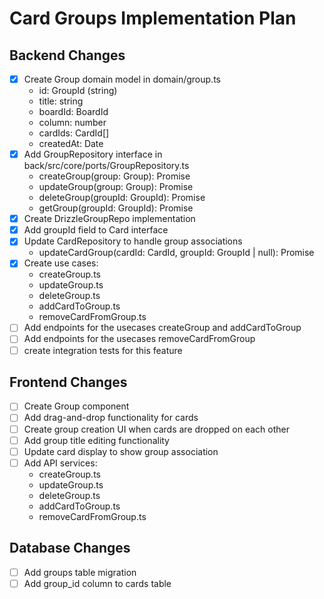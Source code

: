 # Card Groups Implementation Plan

## Backend Changes

- [x] Create Group domain model in domain/group.ts
  - id: GroupId (string)
  - title: string
  - boardId: BoardId
  - column: number
  - cardIds: CardId[]
  - createdAt: Date
- [x] Add GroupRepository interface in back/src/core/ports/GroupRepository.ts
  - createGroup(group: Group): Promise<void>
  - updateGroup(group: Group): Promise<void>
  - deleteGroup(groupId: GroupId): Promise<void>
  - getGroup(groupId: GroupId): Promise<Group>
- [x] Create DrizzleGroupRepo implementation
- [x] Add groupId field to Card interface
- [x] Update CardRepository to handle group associations
  - updateCardGroup(cardId: CardId, groupId: GroupId | null): Promise<void>
- [x] Create use cases:
  - createGroup.ts
  - updateGroup.ts
  - deleteGroup.ts
  - addCardToGroup.ts
  - removeCardFromGroup.ts
- [ ] Add endpoints for the usecases createGroup and addCardToGroup
- [ ] Add endpoints for the usecases removeCardFromGroup
- [ ] create integration tests for this feature

## Frontend Changes

- [ ] Create Group component
- [ ] Add drag-and-drop functionality for cards
- [ ] Create group creation UI when cards are dropped on each other
- [ ] Add group title editing functionality
- [ ] Update card display to show group association
- [ ] Add API services:
  - createGroup.ts
  - updateGroup.ts
  - deleteGroup.ts
  - addCardToGroup.ts
  - removeCardFromGroup.ts

## Database Changes

- [ ] Add groups table migration
- [ ] Add group_id column to cards table
